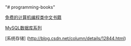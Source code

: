 "# programming-books" 

[免费的计算机编程类中文书籍](https://github.com/vhf/free-programming-books/blob/master/free-programming-books-zh.md)

[MySQL数据库系列](http://blog.csdn.net/column/details/mysqlchx.html)

[系统存储] (http://blog.csdn.net/column/details/12844.html)


